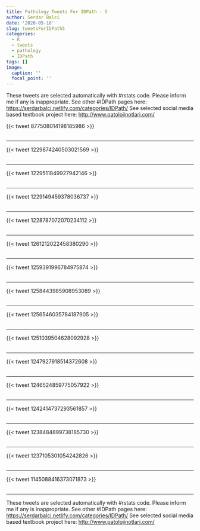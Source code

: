 ```yaml
---
title: Pathology Tweets For IDPath - 5
author: Serdar Balci
date: '2020-05-18'
slug: tweetsForIDPath5
categories:
  - R
  - tweets
  - pathology
  - IDPath
tags: []
image:
  caption: ''
  focal_point: ''
---
```



These tweets are selected automatically with #rstats code. Please inform me if any is inappropriate.
See other #IDPath pages here: https://serdarbalci.netlify.com/categories/IDPath/ 
See selected social media based textbook project here: http://www.patolojinotlari.com/

{{< tweet 877508014198185986 >}}
<br>
<br>
<hr>
{{< tweet 1229874240503021569 >}}
<br>
<br>
<hr>
{{< tweet 1229511849927942146 >}}
<br>
<br>
<hr>
{{< tweet 1229149459378036737 >}}
<br>
<br>
<hr>
{{< tweet 1228787072070234112 >}}
<br>
<br>
<hr>
{{< tweet 1261212022458380290 >}}
<br>
<br>
<hr>
{{< tweet 1259391996784975874 >}}
<br>
<br>
<hr>
{{< tweet 1258443985908953089 >}}
<br>
<br>
<hr>
{{< tweet 1256546035784187905 >}}
<br>
<br>
<hr>
{{< tweet 1251039504628092928 >}}
<br>
<br>
<hr>
{{< tweet 1247927918514372608 >}}
<br>
<br>
<hr>
{{< tweet 1246524859775057922 >}}
<br>
<br>
<hr>
{{< tweet 1242414737293561857 >}}
<br>
<br>
<hr>
{{< tweet 1238484899738185730 >}}
<br>
<br>
<hr>
{{< tweet 1237105301054242826 >}}
<br>
<br>
<hr>
{{< tweet 1145088416373071873 >}}
<br>
<br>
<hr>


These tweets are selected automatically with #rstats code. Please inform me if any is inappropriate.
See other #IDPath pages here: https://serdarbalci.netlify.com/categories/IDPath/ 
See selected social media based textbook project here: http://www.patolojinotlari.com/
